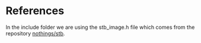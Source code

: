 # References

In the include folder we are using the stb_image.h file which comes from the repository [nothings/stb](https://github.com/nothings/stb).